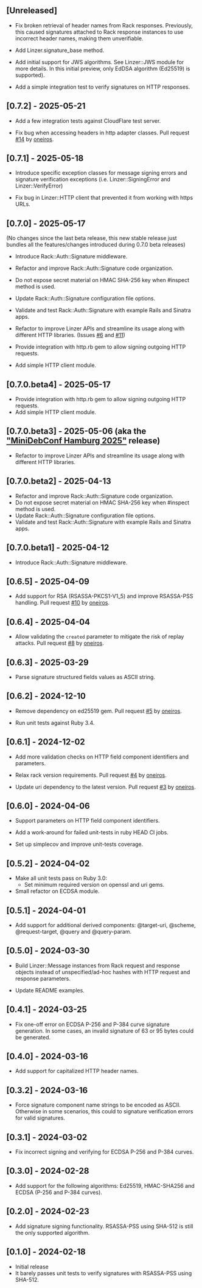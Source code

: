 ## [Unreleased]

- Fix broken retrieval of header names from Rack responses.
  Previously, this caused signatures attached to Rack response instances
  to use incorrect header names, making them unverifiable.

- Add Linzer.signature_base method.

- Add initial support for JWS algorithms. See Linzer::JWS module for more details.
  In this initial preview, only EdDSA algorithm (Ed25519) is supported).

- Add a simple integration test to verify signatures on HTTP responses.

## [0.7.2] - 2025-05-21

- Add a few integration tests against CloudFlare test server.

- Fix bug when accessing headers in http adapter classes.
  Pull request [#14](https://github.com/nomadium/linzer/pull/14)
  by [oneiros](https://github.com/oneiros).

## [0.7.1] - 2025-05-18

- Introduce specific exception classes for message signing errors
  and signature verification exceptions (i.e. Linzer::SigningError
  and Linzer::VerifyError)

- Fix bug in Linzer::HTTP client that prevented it from working with https URLs.

## [0.7.0] - 2025-05-17

(No changes since the last beta release, this new stable release just
bundles all the features/changes introduced during 0.7.0 beta releases) 

- Introduce Rack::Auth::Signature middleware.

- Refactor and improve Rack::Auth::Signature code organization.

- Do not expose secret material on HMAC SHA-256 key when #inspect method is used.

- Update Rack::Auth::Signature configuration file options.

- Validate and test Rack::Auth::Signature with example Rails and Sinatra apps.

- Refactor to improve Linzer APIs and streamline its usage along with different
  HTTP libraries. (Issues [#6](https://github.com/nomadium/linzer/issues/6) and
  [#11](https://github.com/nomadium/linzer/issues/11))

- Provide integration with http.rb gem to allow signing outgoing HTTP requests.

- Add simple HTTP client module.

## [0.7.0.beta4] - 2025-05-17

- Provide integration with http.rb gem to allow signing outgoing HTTP requests.
- Add simple HTTP client module.

## [0.7.0.beta3] - 2025-05-06 (aka the ["MiniDebConf Hamburg 2025"](https://wiki.debian.org/DebianEvents/de/2025/MiniDebConfHamburg) release)

- Refactor to improve Linzer APIs and streamline its usage along with different
  HTTP libraries.

## [0.7.0.beta2] - 2025-04-13

- Refactor and improve Rack::Auth::Signature code organization.
- Do not expose secret material on HMAC SHA-256 key when #inspect method is used.
- Update Rack::Auth::Signature configuration file options.
- Validate and test Rack::Auth::Signature with example Rails and Sinatra apps.

## [0.7.0.beta1] - 2025-04-12

- Introduce Rack::Auth::Signature middleware.

## [0.6.5] - 2025-04-09

- Add support for RSA (RSASSA-PKCS1-V1_5) and improve RSASSA-PSS handling.
  Pull request [#10](https://github.com/nomadium/linzer/pull/10)
  by [oneiros](https://github.com/oneiros).

## [0.6.4] - 2025-04-04

- Allow validating the `created` parameter to mitigate the
  risk of replay attacks.
  Pull request [#8](https://github.com/nomadium/linzer/pull/8)
  by [oneiros](https://github.com/oneiros).

## [0.6.3] - 2025-03-29

- Parse signature structured fields values as ASCII string.

## [0.6.2] - 2024-12-10

- Remove dependency on ed25519 gem. Pull request
  [#5](https://github.com/nomadium/linzer/pull/5) by
  [oneiros](https://github.com/oneiros).

- Run unit tests against Ruby 3.4.

## [0.6.1] - 2024-12-02

- Add more validation checks on HTTP field component identifiers and parameters.

- Relax rack version requirements. Pull request
  [#4](https://github.com/nomadium/linzer/pull/4) by
  [oneiros](https://github.com/oneiros).

- Update uri dependency to the latest version. Pull request
  [#3](https://github.com/nomadium/linzer/pull/3) by
  [oneiros](https://github.com/oneiros).

## [0.6.0] - 2024-04-06

- Support parameters on HTTP field component identifiers.

- Add a work-around for failed unit-tests in ruby HEAD CI jobs.

- Set up simplecov and improve unit-tests coverage.

## [0.5.2] - 2024-04-02

- Make all unit tests pass on Ruby 3.0:
  * Set minimum required version on openssl and uri gems.
- Small refactor on ECDSA module.

## [0.5.1] - 2024-04-01

- Add support for additional derived components:
  @target-uri, @scheme, @request-target, @query and @query-param.

## [0.5.0] - 2024-03-30

- Build Linzer::Message instances from Rack request and response objects
  instead of unspecified/ad-hoc hashes with HTTP request and
  response parameters.

- Update README examples.

## [0.4.1] - 2024-03-25

- Fix one-off error on ECDSA P-256 and P-384 curve signature generation.
  In some cases, an invalid signature of 63 or 95 bytes could be generated.

## [0.4.0] - 2024-03-16

- Add support for capitalized HTTP header names.

## [0.3.2] - 2024-03-16

- Force signature component name strings to be encoded as ASCII.
  Otherwise in some scenarios, this could to signature verification errors
  for valid signatures.

## [0.3.1] - 2024-03-02

- Fix incorrect signing and verifying for ECDSA P-256 and P-384 curves.

## [0.3.0] - 2024-02-28

- Add support for the following algorithms: Ed25519, HMAC-SHA256 and
  ECDSA (P-256 and P-384 curves).

## [0.2.0] - 2024-02-23

- Add signature signing functionality. RSASSA-PSS using SHA-512 is still the only
  supported algorithm.

## [0.1.0] - 2024-02-18

- Initial release
- It barely passes unit tests to verify signatures with RSASSA-PSS using SHA-512.
